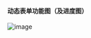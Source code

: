 #### 动态表单功能图（及进度图）
![image](https://github.com/JsweetA/dynamic-form/assets/121158908/c61c5283-ee2e-4315-bd3d-8c01d96065d3)
